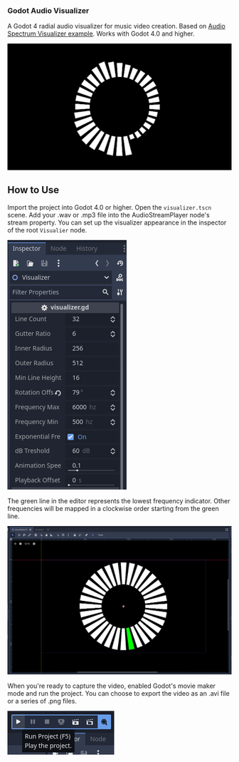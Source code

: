 ### Godot Audio Visualizer

A Godot 4 radial audio visualizer for music video creation. Based on <a href="https://godotengine.org/asset-library/asset/2762">Audio Spectrum Visualizer example</a>. Works with Godot 4.0 and higher.

![Audio Visualizer screenshot](images/audio_visualizer_screenshot.png)

## How to Use

Import the project into Godot 4.0 or higher. Open the `visualizer.tscn` scene. Add your .wav or .mp3 file into the AudioStreamPlayer node's stream property. You can set up the visualizer appearance in the inspector of the root `Visualier` node.

![Audio Visualizer screenshot](images/visualizer_inspector.png)

The green line in the editor represents the lowest frequency indicator. Other frequencies will be mapped in a clockwise order starting from the green line.

![Audio Visualizer screenshot](images/green_line.png)

When you're ready to capture the video, enabled Godot's movie maker mode and run the project. You can choose to export the video as an .avi file or a series of .png files.

![Audio Visualizer screenshot](images/run_screenshot.png)
